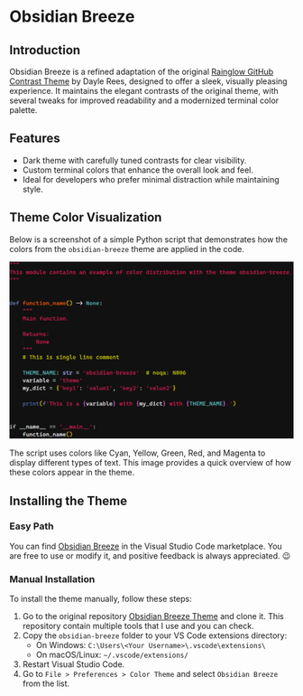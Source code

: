 # Obsidian Breeze

## Introduction

Obsidian Breeze is a refined adaptation of the original [Rainglow GitHub Contrast Theme](https://github.com/rainglow/vscode) by Dayle Rees, designed to offer a sleek, visually pleasing experience. It maintains the elegant contrasts of the original theme, with several tweaks for improved readability and a modernized terminal color palette.

## Features
- Dark theme with carefully tuned contrasts for clear visibility.
- Custom terminal colors that enhance the overall look and feel.
- Ideal for developers who prefer minimal distraction while maintaining style.

## Theme Color Visualization

Below is a screenshot of a simple Python script that demonstrates how the colors from the `obsidian-breeze` theme are applied in the code. 

![Color Capture](./images/simple_example.png)

The script uses colors like Cyan, Yellow, Green, Red, and Magenta to display different types of text. This image provides a quick overview of how these colors appear in the theme.

## Installing the Theme

### Easy Path

You can find [Obsidian Breeze](https://marketplace.visualstudio.com/items?itemName=guillem-ps.obsidian-breeze) in the Visual Studio Code marketplace. You are free to use or modify it, and positive feedback is always appreciated. 😉

### Manual Installation

To install the theme manually, follow these steps:

1. Go to the original repository [Obsidian Breeze Theme](https://github.com/guillem-ps/.dotfiles) and clone it. This repository contain multiple tools that I use and you can check.
2. Copy the `obsidian-breeze` folder to your VS Code extensions directory:
   - On Windows: `C:\Users\<Your Username>\.vscode\extensions\`
   - On macOS/Linux: `~/.vscode/extensions/`
3. Restart Visual Studio Code.
4. Go to `File > Preferences > Color Theme` and select `Obsidian Breeze` from the list.

